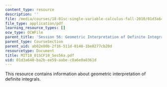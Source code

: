 ```yaml
---
content_type: resource
description: ''
file: /media/courses/18-01sc-single-variable-calculus-fall-2010/01d3a640ba2bee59aabec8a6e0a8361d_MIT18_01SCF10_Ses56a.pdf
file_type: application/pdf
learning_resource_types: []
ocw_type: OCWFile
parent_title: 'Session 56: Geometric Interpretation of Definite Integrals'
parent_type: CourseSection
parent_uid: ab02e80b-2f16-511d-8148-1be8277cb20d
resourcetype: Document
title: MIT18_01SCF10_Ses56a.pdf
uid: 01d3a640-ba2b-ee59-aabe-c8a6e0a8361d
---
```

This resource contains information about geometric interpretation of definite integrals.